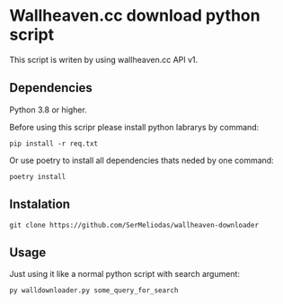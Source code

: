# Wallheaven.cc download python script
This script is writen by using wallheaven.cc API v1.

## Dependencies

Python 3.8 or higher.

Before using this scripr please install python labrarys by command:

```
pip install -r req.txt
```

Or use poetry to install all dependencies thats neded by one command: 

```
poetry install
```

## Instalation

```
git clone https://github.com/SerMeliodas/wallheaven-downloader
```


## Usage

Just using it like a normal python script with search argument:


```
py walldownloader.py some_query_for_search
```
